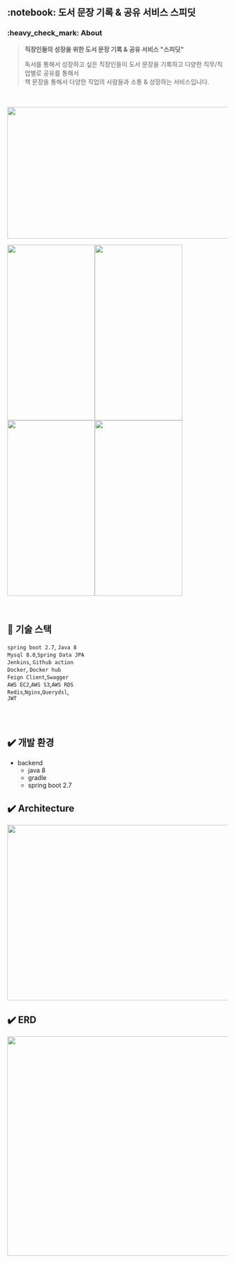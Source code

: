 
<h2>:notebook: 도서 문장 기록 & 공유 서비스 스피딧</h2>


<h3> :heavy_check_mark: About </h3>  

> **직장인들의 성장을 위한 도서 문장 기록 & 공유 서비스 "스피딧"**
> 
> 독서를 통해서 성장하고 싶은 직장인들이 도서 문장을 기록하고 다양한 직무/직업별로 공유를 통해서  
> 책 문장을 통해서 다양한 직업의 사람들과 소통 & 성장하는 서비스입니다.

<br>


<br>


<img src="https://user-images.githubusercontent.com/70764912/230941700-0500f648-5782-45e9-b2e4-a3801443b381.png" width="600" height="300"/>


<img src="https://user-images.githubusercontent.com/70764912/230941783-26fc192d-0099-4adf-8d98-32b3b3cf436c.png" width="200" height="400"/><img src="https://user-images.githubusercontent.com/70764912/230941790-39977825-accf-4d2d-b7ed-18d8f78471b1.png" width="200" height="400"/><img src="https://user-images.githubusercontent.com/70764912/230942500-ed65a056-bfd7-48ad-9d59-127a10e8853c.png" width="200" height="400"/><img src="https://user-images.githubusercontent.com/70764912/236780130-aa125922-3a80-47d8-b3ad-590d8388fbd2.png" width="200" height="400"/>




<br>

## :page_facing_up: 기술 스택  

`spring boot 2.7`, `Java 8`  
`Mysql 8.0`,`Spring Data JPA`  
`Jenkins`, `Github action`  
`Docker`, `Docker hub`   
`Feign Client`,`Swagger`  
`AWS EC2`,`AWS S3`,`AWS RDS`  
`Redis`,`Nginx`,`Querydsl`,  
`JWT`

<br>

<br>

## :heavy_check_mark: 개발 환경    

- backend
  - java 8  
  - gradle  
  - spring boot 2.7    

    

## :heavy_check_mark: Architecture
<img src="https://user-images.githubusercontent.com/70764912/230703971-7dde2e32-8cfb-4e54-aed9-a17baed78944.jpeg" width="800" height="400"/>


## :heavy_check_mark: ERD
<img src="https://user-images.githubusercontent.com/70764912/230944037-a57d114c-5b19-4c9b-99d0-d67b4a08d42f.png" width="700" height="500"/>
